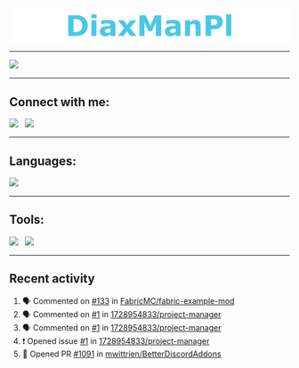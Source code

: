 ![](static/baner.png)

---
![](https://github-readme-stats.vercel.app/api?username=DiaxManPl&title_color=4ac8e8&bg_color=2d2a2e&text_color=fff&hide_border=true)

---


## Connect with me:
[![](https://img.shields.io/badge/Discord-7289DA?style=for-the-badge&logo=discord&logoColor=white)][websiteDc]
&nbsp;
[![](https://img.shields.io/badge/Email-D14836?style=for-the-badge&logo=gmail&logoColor=white)][websiteEmail]

---

## Languages:
![](https://github-readme-stats.vercel.app/api/top-langs/?username=DiaxManPl&title_color=4ac8e8&bg_color=2d2a2e&text_color=fff&hide_border=true)

---

## Tools:
[![](https://img.shields.io/badge/Visual_Studio_Code-0078D4?style=for-the-badge&logo=visual%20studio%20code&logoColor=white)](https://code.visualstudio.com/)
&nbsp;
[![](https://img.shields.io/badge/Windows_Terminal-4D4D4D?style=for-the-badge&logo=windows%20terminal&logoColor=white)](https://www.microsoft.com/en-us/p/windows-terminal/9n0dx20hk701)

---

## Recent activity
<!--START_SECTION:activity-->
1. 🗣 Commented on [#133](https://github.com/FabricMC/fabric-example-mod/issues/133) in [FabricMC/fabric-example-mod](https://github.com/FabricMC/fabric-example-mod)
2. 🗣 Commented on [#1](https://github.com/1728954833/project-manager/issues/1) in [1728954833/project-manager](https://github.com/1728954833/project-manager)
3. 🗣 Commented on [#1](https://github.com/1728954833/project-manager/issues/1) in [1728954833/project-manager](https://github.com/1728954833/project-manager)
4. ❗️ Opened issue [#1](https://github.com/1728954833/project-manager/issues/1) in [1728954833/project-manager](https://github.com/1728954833/project-manager)
5. 💪 Opened PR [#1091](https://github.com/mwittrien/BetterDiscordAddons/pull/1091) in [mwittrien/BetterDiscordAddons](https://github.com/mwittrien/BetterDiscordAddons)
<!--END_SECTION:activity-->


[websiteDc]: https://diaxmanpl.tk/dc
[websiteEmail]: https://diaxmanpl.tk/email





